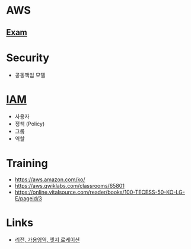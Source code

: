 # AWS

## [Exam](./Exam/README.md)

# Security
* 공동책임 모델

# [IAM](https://whchoi98.gitbook.io/aws-iam/)
* 사용자
* 정책 (Policy)
* 그룹
* 역할



# Training

* https://aws.amazon.com/ko/
* https://aws.qwiklabs.com/classrooms/65801
* https://online.vitalsource.com/reader/books/100-TECESS-50-KO-LG-E/pageid/3



# Links

* [리전, 가용영역, 엣지 로케이션](https://hgon.tistory.com/101)

